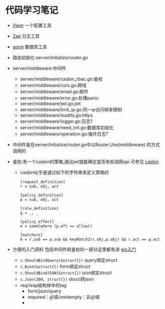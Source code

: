 # 代码学习笔记

- [Viper](https://github.com/spf13/viper) 一个配置工具
- [Zap](https://github.com/uber-go/zap) 日志工具
- [gorm](https://gorm.io/gorm) 数据库工具


- 路由初始化:server/initialize/router.go
- server/middleware:中间件
    - server/middleware/casbin_rbac.go:鉴权
    - server/middleware/cors.go:跨域
    - server/middleware/email.go:邮件
    - server/middleware/error.go:处理panic
    - server/middleware/jwt.go:jwt
    - server/middleware/limit_ip.go:同一ip访问频率限制
    - server/middleware/loadtls.go:https
    - server/middleware/logger.go:日志?
    - server/middleware/need_init.go:数据库初始化
    - server/middleware/operation.go:操作日志?
- 中间件是在server/initialize/router.go中以Router.Use(middleware) 的方式调用的
- 鉴权:有一个casbin的策略,通过jwt就能确定是否有权调用api 可参见 [casbin](https://blog.csdn.net/weixin_51991615/article/details/123696937)
    - casbin似乎是通过如下的字符串来定义策略的
      ```casbin
      [request_definition]
      r = sub, obj, act
      
      [policy_definition]
      p = sub, obj, act
      
      [role_definition]
      g = _, _
      
      [policy_effect]
      e = some(where (p.eft == allow))
      
      [matchers]
      m = r.sub == p.sub && keyMatch2(r.obj,p.obj) && r.act == p.act
      ```

- 方便的入门资料 包括中间件和鉴权的一部分这里都有讲 [gin入门](https://blog.csdn.net/abcnull/article/details/122806028)
    - ```c.ShouldBindQuery(&struct{})``` query绑定struct
    - ```c.Bind(&struct{})``` form绑定struct
    - ```c.ShouldBindJSON(&struct{})``` json绑定struct
    - ```c.Json(200, struct{})``` struct转json
    - req/resp结构体中的tag
        - form/json/query
        - required：必填/omitempty：非必填
        - 